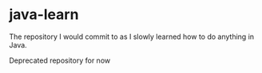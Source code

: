 # java-learn
The repository I would commit to as I slowly learned how to do anything in Java.

Deprecated repository for now
